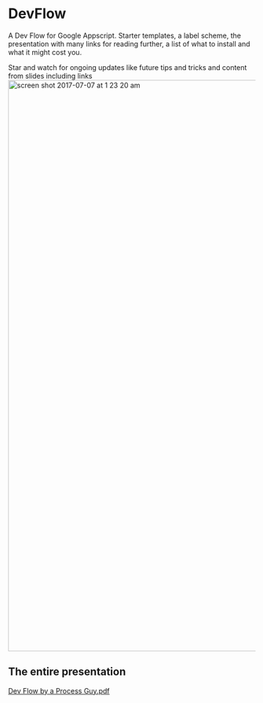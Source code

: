 # DevFlow
A Dev Flow for Google Appscript. Starter templates, a label scheme, the presentation with many links for reading further, a list of what to install and what it might cost you.

Star and watch for ongoing updates like future tips and tricks and content from slides including links
<img width="1161" alt="screen shot 2017-07-07 at 1 23 20 am" src="https://user-images.githubusercontent.com/21182598/27945543-1525cb6e-62b3-11e7-90ce-309bd7497480.png">  

## The entire presentation  
[Dev Flow by a Process Guy.pdf](https://github.com/rudimusmaximus/DevFlow/files/1130955/Dev.Flow.by.a.Process.Guy.pdf)

